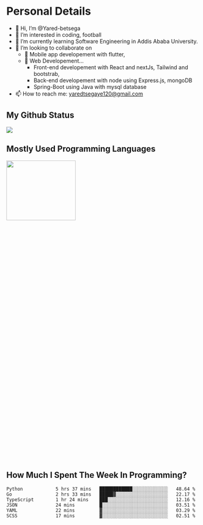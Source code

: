 <h1>Personal Details</h1>

- 👋 Hi, I’m @Yared-betsega
- 👀 I’m interested in coding, football
- 🌱 I’m currently learning Software Engineering in Addis Ababa University.
- 💞️ I’m looking to collaborate on
  - 💞️ Mobile app developement with flutter, 
  - 💞️ Web Developement...
    - Front-end developement with React and nextJs, Tailwind and bootstrab, 
    - Back-end developement with node using Express.js, mongoDB
    - Spring-Boot using Java with mysql database
- 📫 How to reach me: yaredtsegaye120@gmail.com

<h2>My Github Status</h2>
<img src = "https://github-readme-stats.vercel.app/api?username=Yared-betsega&&show_icons=true&title_color=ffffff&icon_color=bb2acf&text_color=daf7dc&bg_color=151515"/>

<h2>Mostly Used Programming Languages</h2>
<img  src="https://wakatime.com/share/@yared/2ea83f02-29da-45b1-ac83-e77e61ce9fc0.svg" width = "60%" height = "20%"/>



<h2>How Much I Spent The Week In Programming?</h2>
<!--START_SECTION:waka-->

```text
Python            5 hrs 37 mins   ████████████░░░░░░░░░░░░░   48.64 %
Go                2 hrs 33 mins   █████▓░░░░░░░░░░░░░░░░░░░   22.17 %
TypeScript        1 hr 24 mins    ███░░░░░░░░░░░░░░░░░░░░░░   12.16 %
JSON              24 mins         █░░░░░░░░░░░░░░░░░░░░░░░░   03.51 %
YAML              22 mins         ▓░░░░░░░░░░░░░░░░░░░░░░░░   03.29 %
SCSS              17 mins         ▓░░░░░░░░░░░░░░░░░░░░░░░░   02.51 %
```

<!--END_SECTION:waka-->

